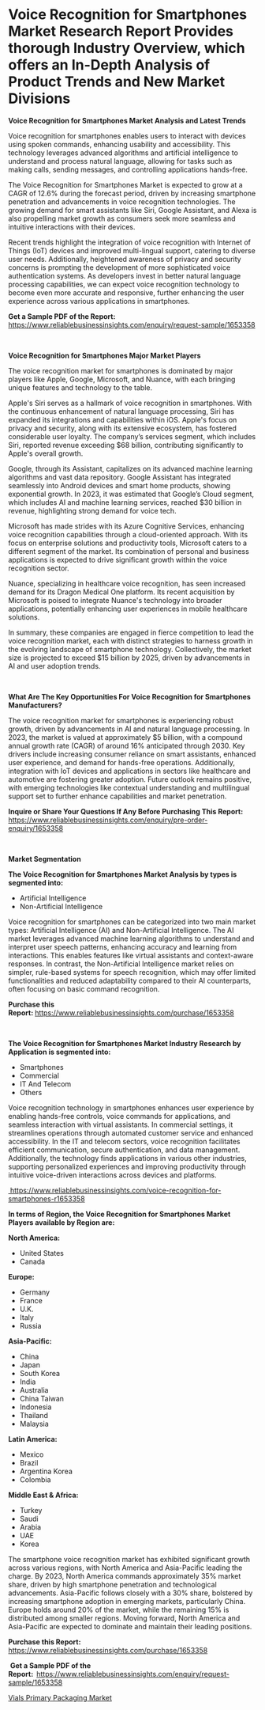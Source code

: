 <p><h1>Voice Recognition for Smartphones Market Research Report Provides thorough Industry Overview, which offers an In-Depth Analysis of Product Trends and New Market Divisions</h1></p><p><strong>Voice Recognition for Smartphones Market Analysis and Latest Trends</strong></p>
<p><p>Voice recognition for smartphones enables users to interact with devices using spoken commands, enhancing usability and accessibility. This technology leverages advanced algorithms and artificial intelligence to understand and process natural language, allowing for tasks such as making calls, sending messages, and controlling applications hands-free. </p><p>The Voice Recognition for Smartphones Market is expected to grow at a CAGR of 12.6% during the forecast period, driven by increasing smartphone penetration and advancements in voice recognition technologies. The growing demand for smart assistants like Siri, Google Assistant, and Alexa is also propelling market growth as consumers seek more seamless and intuitive interactions with their devices.</p><p>Recent trends highlight the integration of voice recognition with Internet of Things (IoT) devices and improved multi-lingual support, catering to diverse user needs. Additionally, heightened awareness of privacy and security concerns is prompting the development of more sophisticated voice authentication systems. As developers invest in better natural language processing capabilities, we can expect voice recognition technology to become even more accurate and responsive, further enhancing the user experience across various applications in smartphones.</p></p>
<p><strong>Get a Sample PDF of the Report:&nbsp;</strong> <a href="https://www.reliablebusinessinsights.com/enquiry/request-sample/1653358?utm_campaign=2208&utm_medium=2&utm_source=Github&utm_content=ia&utm_term=08032025&utm_id=voice-recognition-for-smartphones">https://www.reliablebusinessinsights.com/enquiry/request-sample/1653358</a></p>
<p>&nbsp;</p>
<p><strong>Voice Recognition for Smartphones Major Market Players</strong></p>
<p><p>The voice recognition market for smartphones is dominated by major players like Apple, Google, Microsoft, and Nuance, with each bringing unique features and technology to the table.</p><p>Apple's Siri serves as a hallmark of voice recognition in smartphones. With the continuous enhancement of natural language processing, Siri has expanded its integrations and capabilities within iOS. Apple's focus on privacy and security, along with its extensive ecosystem, has fostered considerable user loyalty. The company’s services segment, which includes Siri, reported revenue exceeding $68 billion, contributing significantly to Apple's overall growth.</p><p>Google, through its Assistant, capitalizes on its advanced machine learning algorithms and vast data repository. Google Assistant has integrated seamlessly into Android devices and smart home products, showing exponential growth. In 2023, it was estimated that Google’s Cloud segment, which includes AI and machine learning services, reached $30 billion in revenue, highlighting strong demand for voice tech.</p><p>Microsoft has made strides with its Azure Cognitive Services, enhancing voice recognition capabilities through a cloud-oriented approach. With its focus on enterprise solutions and productivity tools, Microsoft caters to a different segment of the market. Its combination of personal and business applications is expected to drive significant growth within the voice recognition sector.</p><p>Nuance, specializing in healthcare voice recognition, has seen increased demand for its Dragon Medical One platform. Its recent acquisition by Microsoft is poised to integrate Nuance's technology into broader applications, potentially enhancing user experiences in mobile healthcare solutions.</p><p>In summary, these companies are engaged in fierce competition to lead the voice recognition market, each with distinct strategies to harness growth in the evolving landscape of smartphone technology. Collectively, the market size is projected to exceed $15 billion by 2025, driven by advancements in AI and user adoption trends.</p></p>
<p>&nbsp;</p>
<p><strong>What Are The Key Opportunities For Voice Recognition for Smartphones Manufacturers?</strong></p>
<p><p>The voice recognition market for smartphones is experiencing robust growth, driven by advancements in AI and natural language processing. In 2023, the market is valued at approximately $5 billion, with a compound annual growth rate (CAGR) of around 16% anticipated through 2030. Key drivers include increasing consumer reliance on smart assistants, enhanced user experience, and demand for hands-free operations. Additionally, integration with IoT devices and applications in sectors like healthcare and automotive are fostering greater adoption. Future outlook remains positive, with emerging technologies like contextual understanding and multilingual support set to further enhance capabilities and market penetration.</p></p>
<p><strong>Inquire or Share Your Questions If Any Before Purchasing This Report:</strong> <a href="https://www.reliablebusinessinsights.com/enquiry/pre-order-enquiry/1653358?utm_campaign=2208&utm_medium=2&utm_source=Github&utm_content=ia&utm_term=08032025&utm_id=voice-recognition-for-smartphones">https://www.reliablebusinessinsights.com/enquiry/pre-order-enquiry/1653358</a></p>
<p>&nbsp;</p>
<p><strong>Market Segmentation</strong></p>
<p><strong>The Voice Recognition for Smartphones Market Analysis by types is segmented into:</strong></p>
<p><ul><li>Artificial Intelligence</li><li>Non-Artificial Intelligence</li></ul></p>
<p><p>Voice recognition for smartphones can be categorized into two main market types: Artificial Intelligence (AI) and Non-Artificial Intelligence. The AI market leverages advanced machine learning algorithms to understand and interpret user speech patterns, enhancing accuracy and learning from interactions. This enables features like virtual assistants and context-aware responses. In contrast, the Non-Artificial Intelligence market relies on simpler, rule-based systems for speech recognition, which may offer limited functionalities and reduced adaptability compared to their AI counterparts, often focusing on basic command recognition.</p></p>
<p><strong>Purchase this Report:&nbsp;</strong><a href="https://www.reliablebusinessinsights.com/purchase/1653358?utm_campaign=2208&utm_medium=2&utm_source=Github&utm_content=ia&utm_term=08032025&utm_id=voice-recognition-for-smartphones">https://www.reliablebusinessinsights.com/purchase/1653358</a></p>
<p>&nbsp;</p>
<p><strong>The Voice Recognition for Smartphones Market Industry Research by Application is segmented into:</strong></p>
<p><ul><li>Smartphones</li><li>Commercial</li><li>IT And Telecom</li><li>Others</li></ul></p>
<p><p>Voice recognition technology in smartphones enhances user experience by enabling hands-free controls, voice commands for applications, and seamless interaction with virtual assistants. In commercial settings, it streamlines operations through automated customer service and enhanced accessibility. In the IT and telecom sectors, voice recognition facilitates efficient communication, secure authentication, and data management. Additionally, the technology finds applications in various other industries, supporting personalized experiences and improving productivity through intuitive voice-driven interactions across devices and platforms.</p></p>
<p><a href="https://www.reliablebusinessinsights.com/voice-recognition-for-smartphones-r1653358?utm_campaign=2208&utm_medium=2&utm_source=Github&utm_content=ia&utm_term=08032025&utm_id=voice-recognition-for-smartphones">&nbsp;https://www.reliablebusinessinsights.com/voice-recognition-for-smartphones-r1653358</a></p>
<p><strong>In terms of Region, the Voice Recognition for Smartphones Market Players available by Region are:</strong></p>
<p>
    <p> <strong> North America: </strong>
        <ul>
            <li>United States</li>
            <li>Canada</li>
        </ul>
        </p> 
    <p> <strong> Europe: </strong>
        <ul>
            <li>Germany</li>
            <li>France</li>
            <li>U.K.</li>
            <li>Italy</li>
            <li>Russia</li>
        </ul>
        </p> 
    <p> <strong> Asia-Pacific: </strong>
        <ul>
            <li>China</li>
            <li>Japan</li>
            <li>South Korea</li>
            <li>India</li>
            <li>Australia</li>
            <li>China Taiwan</li>
            <li>Indonesia</li>
            <li>Thailand</li>
            <li>Malaysia</li>
        </ul>
        </p> 
    <p> <strong> Latin America: </strong>
        <ul>
            <li>Mexico</li>
            <li>Brazil</li>
            <li>Argentina Korea</li>
            <li>Colombia</li>
        </ul>
        </p> 
    <p> <strong> Middle East & Africa: </strong>
        <ul>
            <li>Turkey</li>
            <li>Saudi</li>
            <li>Arabia</li>
            <li>UAE</li>
            <li>Korea</li>
        </ul>
    </p>
    </p>
<p><p>The smartphone voice recognition market has exhibited significant growth across various regions, with North America and Asia-Pacific leading the charge. By 2023, North America commands approximately 35% market share, driven by high smartphone penetration and technological advancements. Asia-Pacific follows closely with a 30% share, bolstered by increasing smartphone adoption in emerging markets, particularly China. Europe holds around 20% of the market, while the remaining 15% is distributed among smaller regions. Moving forward, North America and Asia-Pacific are expected to dominate and maintain their leading positions.</p></p>
<p><strong>Purchase this Report: </strong><a href="https://www.reliablebusinessinsights.com/purchase/1653358?utm_campaign=2208&utm_medium=2&utm_source=Github&utm_content=ia&utm_term=08032025&utm_id=voice-recognition-for-smartphones">https://www.reliablebusinessinsights.com/purchase/1653358</a></p>
<p>&nbsp;<strong>Get a Sample PDF of the Report:&nbsp;&nbsp;</strong><a href="https://www.reliablebusinessinsights.com/enquiry/request-sample/1653358?utm_campaign=2208&utm_medium=2&utm_source=Github&utm_content=ia&utm_term=08032025&utm_id=voice-recognition-for-smartphones">https://www.reliablebusinessinsights.com/enquiry/request-sample/1653358</a></p>
<p><strong></strong></p>
<p><p><a href="https://github.com/DixieGrimes/Market-Research-Report-List-1/blob/main/vials-primary-packaging-market.md?utm_campaign=2208&utm_medium=2&utm_source=Github&utm_content=ia&utm_term=08032025&utm_id=voice-recognition-for-smartphones">Vials Primary Packaging Market</a></p></p>